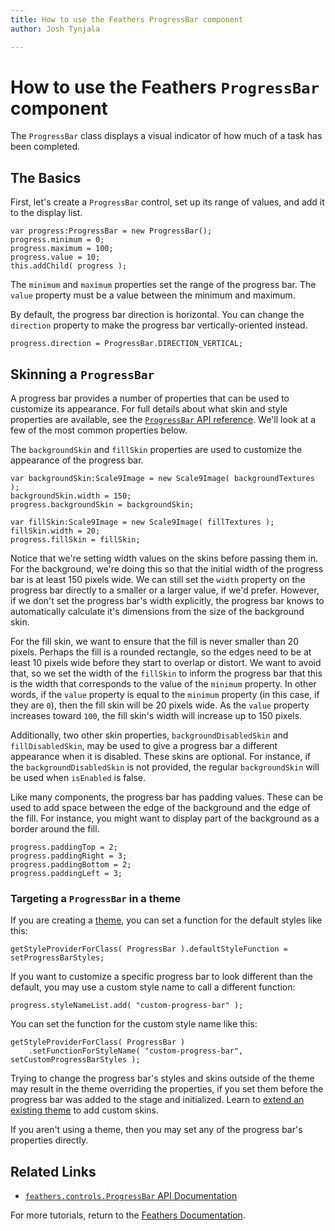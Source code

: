 ```yaml
---
title: How to use the Feathers ProgressBar component  
author: Josh Tynjala

---
```

# How to use the Feathers `ProgressBar` component

The `ProgressBar` class displays a visual indicator of how much of a task has been completed.

## The Basics

First, let's create a `ProgressBar` control, set up its range of values, and add it to the display list.

``` code
var progress:ProgressBar = new ProgressBar();
progress.minimum = 0;
progress.maximum = 100;
progress.value = 10;
this.addChild( progress );
```

The `minimum` and `maximum` properties set the range of the progress bar. The `value` property must be a value between the minimum and maximum.

By default, the progress bar direction is horizontal. You can change the `direction` property to make the progress bar vertically-oriented instead.

``` code
progress.direction = ProgressBar.DIRECTION_VERTICAL;
```

## Skinning a `ProgressBar`

A progress bar provides a number of properties that can be used to customize its appearance. For full details about what skin and style properties are available, see the [`ProgressBar` API reference](../api-reference/feathers/controls/ProgressBar.html). We'll look at a few of the most common properties below.

The `backgroundSkin` and `fillSkin` properties are used to customize the appearance of the progress bar.

``` code
var backgroundSkin:Scale9Image = new Scale9Image( backgroundTextures );
backgroundSkin.width = 150;
progress.backgroundSkin = backgroundSkin;
 
var fillSkin:Scale9Image = new Scale9Image( fillTextures );
fillSkin.width = 20;
progress.fillSkin = fillSkin;
```

Notice that we're setting width values on the skins before passing them in. For the background, we're doing this so that the initial width of the progress bar is at least 150 pixels wide. We can still set the `width` property on the progress bar directly to a smaller or a larger value, if we'd prefer. However, if we don't set the progress bar's width explicitly, the progress bar knows to automatically calculate it's dimensions from the size of the background skin.

For the fill skin, we want to ensure that the fill is never smaller than 20 pixels. Perhaps the fill is a rounded rectangle, so the edges need to be at least 10 pixels wide before they start to overlap or distort. We want to avoid that, so we set the width of the `fillSkin` to inform the progress bar that this is the width that corresponds to the value of the `minimum` property. In other words, if the `value` property is equal to the `minimum` property (in this case, if they are `0`), then the fill skin will be 20 pixels wide. As the `value` property increases toward `100`, the fill skin's width will increase up to 150 pixels.

Additionally, two other skin properties, `backgroundDisabledSkin` and `fillDisabledSkin`, may be used to give a progress bar a different appearance when it is disabled. These skins are optional. For instance, if the `backgroundDisabledSkin` is not provided, the regular `backgroundSkin` will be used when `isEnabled` is false.

Like many components, the progress bar has padding values. These can be used to add space between the edge of the background and the edge of the fill. For instance, you might want to display part of the background as a border around the fill.

``` code
progress.paddingTop = 2;
progress.paddingRight = 3;
progress.paddingBottom = 2;
progress.paddingLeft = 3;
```

### Targeting a `ProgressBar` in a theme

If you are creating a [theme](themes.html), you can set a function for the default styles like this:

``` code
getStyleProviderForClass( ProgressBar ).defaultStyleFunction = setProgressBarStyles;
```

If you want to customize a specific progress bar to look different than the default, you may use a custom style name to call a different function:

``` code
progress.styleNameList.add( "custom-progress-bar" );
```

You can set the function for the custom style name like this:

``` code
getStyleProviderForClass( ProgressBar )
    .setFunctionForStyleName( "custom-progress-bar", setCustomProgressBarStyles );
```

Trying to change the progress bar's styles and skins outside of the theme may result in the theme overriding the properties, if you set them before the progress bar was added to the stage and initialized. Learn to [extend an existing theme](extending-themes.html) to add custom skins.

If you aren't using a theme, then you may set any of the progress bar's properties directly.

## Related Links

-   [`feathers.controls.ProgressBar` API Documentation](../api-reference/feathers/controls/ProgressBar.html)

For more tutorials, return to the [Feathers Documentation](index.html).


